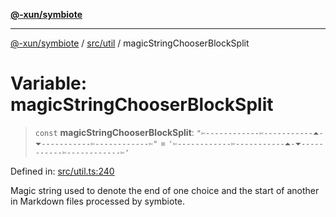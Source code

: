 [**@-xun/symbiote**](../../../README.md)

***

[@-xun/symbiote](../../../README.md) / [src/util](../README.md) / magicStringChooserBlockSplit

# Variable: magicStringChooserBlockSplit

> `const` **magicStringChooserBlockSplit**: `"✄------------✄-----------⏶-⏷-----------✄------------✄"` = `'✄------------✄-----------⏶-⏷-----------✄------------✄'`

Defined in: [src/util.ts:240](https://github.com/Xunnamius/symbiote/blob/28acb7961df65f3e39ec6b549117698f529b083c/src/util.ts#L240)

Magic string used to denote the end of one choice and the start of another in
Markdown files processed by symbiote.
